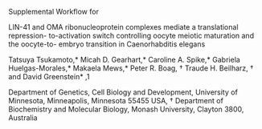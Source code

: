 Supplemental Workflow for

LIN-41 and OMA ribonucleoprotein complexes mediate a translational repression-
to-activation switch controlling oocyte meiotic maturation and the oocyte-to-
embryo transition in Caenorhabditis elegans

Tatsuya Tsukamoto,* Micah D. Gearhart,* Caroline A. Spike,* Gabriela Huelgas-Morales,*
Makaela Mews,* Peter R. Boag, † Traude H. Beilharz, † and David Greenstein* ,1

Department of Genetics, Cell Biology and Development, University of Minnesota, Minneapolis,
Minnesota 55455 USA, † Department of Biochemistry and Molecular Biology, Monash University,
Clayton 3800, Australia
